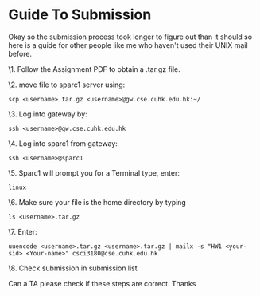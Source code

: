# Guide To Submission



Okay so the submission process took longer to figure out than it should so here is a guide for other people like me who haven't used their UNIX mail before.



\1. Follow the Assignment PDF to obtain a <username>.tar.gz file.

\2. move file to sparc1 server using:

```
scp <username>.tar.gz <username>@gw.cse.cuhk.edu.hk:~/
```

\3. Log into gateway by:

```
ssh <username>@gw.cse.cuhk.edu.hk
```

\4. Log into sparc1 from gateway:

```
ssh <username>@sparc1
```

\5. Sparc1 will prompt you for a Terminal type, enter:

```
linux
```

\6. Make sure your file is the home directory by typing

```
ls <username>.tar.gz
```

\7. Enter:

```
uuencode <username>.tar.gz <username>.tar.gz | mailx -s "HW1 <your-sid> <Your-name>" csci3180@cse.cuhk.edu.hk
```

\8. Check submission in submission list

Can a TA please check if these steps are correct. Thanks